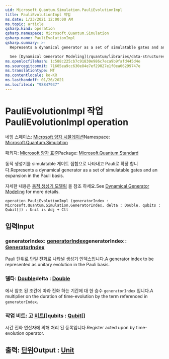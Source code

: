 ```yaml
---
uid: Microsoft.Quantum.Simulation.PauliEvolutionImpl
title: PauliEvolutionImpl 작업
ms.date: 1/23/2021 12:00:00 AM
ms.topic: article
qsharp.kind: operation
qsharp.namespace: Microsoft.Quantum.Simulation
qsharp.name: PauliEvolutionImpl
qsharp.summary: >-
  Represents a dynamical generator as a set of simulatable gates and an expansion in the Pauli basis.

  See [Dynamical Generator Modeling](/quantum/libraries/data-structures#dynamical-generator-modeling) for more details.
ms.openlocfilehash: 1c588c225cb7c91830e986c7eca9b9fafd445d4e
ms.sourcegitcommit: 71605ea9cc630e84e7ef29027e1f0ea06299747e
ms.translationtype: MT
ms.contentlocale: ko-KR
ms.lasthandoff: 01/26/2021
ms.locfileid: "98847937"
---
```

# <a name="paulievolutionimpl-operation"></a><span data-ttu-id="59335-102">PauliEvolutionImpl 작업</span><span class="sxs-lookup"><span data-stu-id="59335-102">PauliEvolutionImpl operation</span></span>

<span data-ttu-id="59335-103">네임 스페이스: [Microsoft 양자 시뮬레이션](xref:Microsoft.Quantum.Simulation)</span><span class="sxs-lookup"><span data-stu-id="59335-103">Namespace: [Microsoft.Quantum.Simulation](xref:Microsoft.Quantum.Simulation)</span></span>

<span data-ttu-id="59335-104">패키지: [Microsoft 양자 표준](https://nuget.org/packages/Microsoft.Quantum.Standard)</span><span class="sxs-lookup"><span data-stu-id="59335-104">Package: [Microsoft.Quantum.Standard](https://nuget.org/packages/Microsoft.Quantum.Standard)</span></span>


<span data-ttu-id="59335-105">동적 생성기를 simulatable 게이트 집합으로 나타내고 Pauli로 확장 합니다.</span><span class="sxs-lookup"><span data-stu-id="59335-105">Represents a dynamical generator as a set of simulatable gates and an expansion in the Pauli basis.</span></span>

<span data-ttu-id="59335-106">자세한 내용은 [동적 생성기 모델링](/quantum/libraries/data-structures#dynamical-generator-modeling) 을 참조 하세요.</span><span class="sxs-lookup"><span data-stu-id="59335-106">See [Dynamical Generator Modeling](/quantum/libraries/data-structures#dynamical-generator-modeling) for more details.</span></span>

```qsharp
operation PauliEvolutionImpl (generatorIndex : Microsoft.Quantum.Simulation.GeneratorIndex, delta : Double, qubits : Qubit[]) : Unit is Adj + Ctl
```


## <a name="input"></a><span data-ttu-id="59335-107">입력</span><span class="sxs-lookup"><span data-stu-id="59335-107">Input</span></span>

### <a name="generatorindex--generatorindex"></a><span data-ttu-id="59335-108">generatorIndex: [generatorIndex](xref:Microsoft.Quantum.Simulation.GeneratorIndex)</span><span class="sxs-lookup"><span data-stu-id="59335-108">generatorIndex : [GeneratorIndex](xref:Microsoft.Quantum.Simulation.GeneratorIndex)</span></span>

<span data-ttu-id="59335-109">Pauli 단위로 단일 진화로 나타낼 생성기 인덱스입니다.</span><span class="sxs-lookup"><span data-stu-id="59335-109">A generator index to be represented as unitary evolution in the Pauli basis.</span></span>


### <a name="delta--double"></a><span data-ttu-id="59335-110">델타: [Double](xref:microsoft.quantum.lang-ref.double)</span><span class="sxs-lookup"><span data-stu-id="59335-110">delta : [Double](xref:microsoft.quantum.lang-ref.double)</span></span>

<span data-ttu-id="59335-111">에서 참조 된 조건에 따라 진화 하는 기간에 대 한 승수 `generatorIndex` 입니다.</span><span class="sxs-lookup"><span data-stu-id="59335-111">A multiplier on the duration of time-evolution by the term referenced in `generatorIndex`.</span></span>


### <a name="qubits--qubit"></a><span data-ttu-id="59335-112">작업 비트: 고 [비트](xref:microsoft.quantum.lang-ref.qubit)[]</span><span class="sxs-lookup"><span data-stu-id="59335-112">qubits : [Qubit](xref:microsoft.quantum.lang-ref.qubit)[]</span></span>

<span data-ttu-id="59335-113">시간 진화 연산자에 의해 처리 된 등록입니다.</span><span class="sxs-lookup"><span data-stu-id="59335-113">Register acted upon by time-evolution operator.</span></span>



## <a name="output--unit"></a><span data-ttu-id="59335-114">출력: [단위](xref:microsoft.quantum.lang-ref.unit)</span><span class="sxs-lookup"><span data-stu-id="59335-114">Output : [Unit](xref:microsoft.quantum.lang-ref.unit)</span></span>


